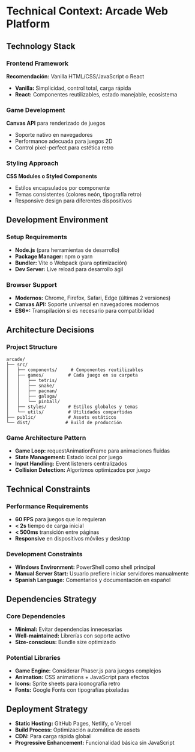# Technical Context: Arcade Web Platform

## Technology Stack

### Frontend Framework
**Recomendación:** Vanilla HTML/CSS/JavaScript o React
- **Vanilla:** Simplicidad, control total, carga rápida
- **React:** Componentes reutilizables, estado manejable, ecosistema

### Game Development
**Canvas API** para renderizado de juegos
- Soporte nativo en navegadores
- Performance adecuada para juegos 2D
- Control pixel-perfect para estética retro

### Styling Approach
**CSS Modules o Styled Components**
- Estilos encapsulados por componente
- Temas consistentes (colores neón, tipografía retro)
- Responsive design para diferentes dispositivos

## Development Environment

### Setup Requirements
- **Node.js** (para herramientas de desarrollo)
- **Package Manager:** npm o yarn
- **Bundler:** Vite o Webpack (para optimización)
- **Dev Server:** Live reload para desarrollo ágil

### Browser Support
- **Modernos:** Chrome, Firefox, Safari, Edge (últimas 2 versiones)
- **Canvas API:** Soporte universal en navegadores modernos
- **ES6+:** Transpilación si es necesario para compatibilidad

## Architecture Decisions

### Project Structure
```
arcade/
├── src/
│   ├── components/     # Componentes reutilizables
│   ├── games/         # Cada juego en su carpeta
│   │   ├── tetris/
│   │   ├── snake/
│   │   ├── pacman/
│   │   ├── galaga/
│   │   └── pinball/
│   ├── styles/        # Estilos globales y temas
│   └── utils/         # Utilidades compartidas
├── public/            # Assets estáticos
└── dist/             # Build de producción
```

### Game Architecture Pattern
- **Game Loop:** requestAnimationFrame para animaciones fluidas
- **State Management:** Estado local por juego
- **Input Handling:** Event listeners centralizados
- **Collision Detection:** Algoritmos optimizados por juego

## Technical Constraints

### Performance Requirements
- **60 FPS** para juegos que lo requieran
- **< 2s** tiempo de carga inicial
- **< 500ms** transición entre páginas
- **Responsive** en dispositivos móviles y desktop

### Development Constraints
- **Windows Environment:** PowerShell como shell principal
- **Manual Server Start:** Usuario prefiere iniciar servidores manualmente
- **Spanish Language:** Comentarios y documentación en español

## Dependencies Strategy

### Core Dependencies
- **Minimal:** Evitar dependencias innecesarias
- **Well-maintained:** Librerías con soporte activo
- **Size-conscious:** Bundle size optimizado

### Potential Libraries
- **Game Engine:** Considerar Phaser.js para juegos complejos
- **Animation:** CSS animations + JavaScript para efectos
- **Icons:** Sprite sheets para iconografía retro
- **Fonts:** Google Fonts con tipografías pixeladas

## Deployment Strategy
- **Static Hosting:** GitHub Pages, Netlify, o Vercel
- **Build Process:** Optimización automática de assets
- **CDN:** Para carga rápida global
- **Progressive Enhancement:** Funcionalidad básica sin JavaScript 